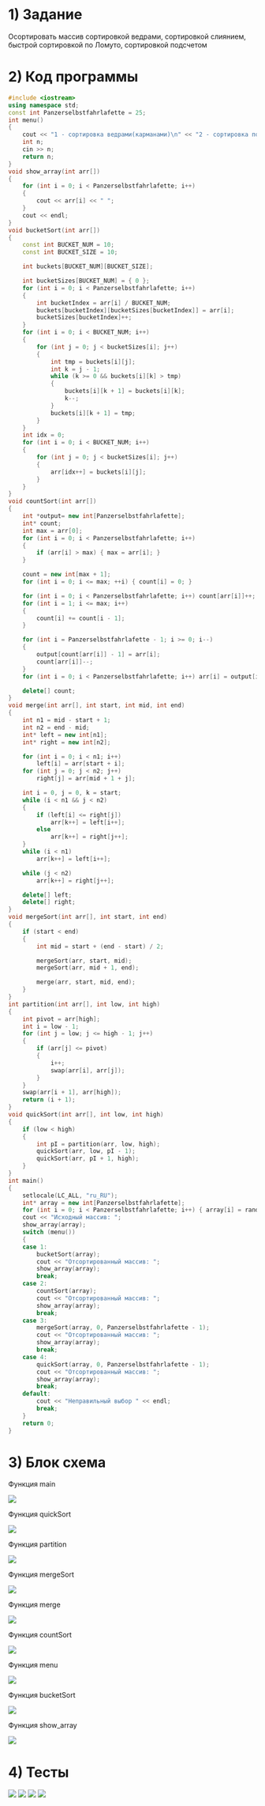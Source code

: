 # 1) Задание 

Осортировать массив сортировкой ведрами, сортировкой слиянием, быстрой сортировкой по Ломуто, сортировкой подсчетом

# 2) Код программы

```cpp
#include <iostream>
using namespace std;
const int Panzerselbstfahrlafette = 25;
int menu()
{
    cout << "1 - сортировка ведрами(карманами)\n" << "2 - сортировка подсчетом\n" << "3 - сортировка слиянием\n" << "4 - быстрая сортировка\n" << "Введите цифру соответствующую тому какой метод сортировки будет использован: ";
    int n;
    cin >> n;
    return n;
}
void show_array(int arr[])
{
    for (int i = 0; i < Panzerselbstfahrlafette; i++)
    {
        cout << arr[i] << " ";
    }
    cout << endl;
}
void bucketSort(int arr[])
{
    const int BUCKET_NUM = 10;
    const int BUCKET_SIZE = 10;

    int buckets[BUCKET_NUM][BUCKET_SIZE];

    int bucketSizes[BUCKET_NUM] = { 0 };
    for (int i = 0; i < Panzerselbstfahrlafette; i++)
    {
        int bucketIndex = arr[i] / BUCKET_NUM;
        buckets[bucketIndex][bucketSizes[bucketIndex]] = arr[i];
        bucketSizes[bucketIndex]++;
    }
    for (int i = 0; i < BUCKET_NUM; i++)
    {
        for (int j = 0; j < bucketSizes[i]; j++)
        {
            int tmp = buckets[i][j];
            int k = j - 1;
            while (k >= 0 && buckets[i][k] > tmp)
            {
                buckets[i][k + 1] = buckets[i][k];
                k--;
            }
            buckets[i][k + 1] = tmp;
        }
    }
    int idx = 0;
    for (int i = 0; i < BUCKET_NUM; i++)
    {
        for (int j = 0; j < bucketSizes[i]; j++)
        {
            arr[idx++] = buckets[i][j];
        }
    }
}
void countSort(int arr[])
{
    int *output= new int[Panzerselbstfahrlafette];
    int* count;
    int max = arr[0];
    for (int i = 0; i < Panzerselbstfahrlafette; i++)
    {
        if (arr[i] > max) { max = arr[i]; }
    }

    count = new int[max + 1];
    for (int i = 0; i <= max; ++i) { count[i] = 0; }

    for (int i = 0; i < Panzerselbstfahrlafette; i++) count[arr[i]]++;
    for (int i = 1; i <= max; i++)
    {
        count[i] += count[i - 1];
    }

    for (int i = Panzerselbstfahrlafette - 1; i >= 0; i--)
    {
        output[count[arr[i]] - 1] = arr[i];
        count[arr[i]]--;
    }
    for (int i = 0; i < Panzerselbstfahrlafette; i++) arr[i] = output[i];

    delete[] count;
}
void merge(int arr[], int start, int mid, int end)
{
    int n1 = mid - start + 1;
    int n2 = end - mid;
    int* left = new int[n1];
    int* right = new int[n2];

    for (int i = 0; i < n1; i++)
        left[i] = arr[start + i];
    for (int j = 0; j < n2; j++)
        right[j] = arr[mid + 1 + j];

    int i = 0, j = 0, k = start;
    while (i < n1 && j < n2)
    {
        if (left[i] <= right[j])
            arr[k++] = left[i++];
        else
            arr[k++] = right[j++];
    }
    while (i < n1)
        arr[k++] = left[i++];

    while (j < n2)
        arr[k++] = right[j++];

    delete[] left;
    delete[] right;
}
void mergeSort(int arr[], int start, int end)
{
    if (start < end)
    {
        int mid = start + (end - start) / 2;

        mergeSort(arr, start, mid);
        mergeSort(arr, mid + 1, end);

        merge(arr, start, mid, end);
    }
}
int partition(int arr[], int low, int high)
{
    int pivot = arr[high];
    int i = low - 1;
    for (int j = low; j <= high - 1; j++)
    {
        if (arr[j] <= pivot)
        {
            i++;
            swap(arr[i], arr[j]);
        }
    }
    swap(arr[i + 1], arr[high]);
    return (i + 1);
}
void quickSort(int arr[], int low, int high)
{
    if (low < high)
    {
        int pI = partition(arr, low, high);
        quickSort(arr, low, pI - 1);
        quickSort(arr, pI + 1, high);
    }
}
int main()
{
    setlocale(LC_ALL, "ru_RU");
    int* array = new int[Panzerselbstfahrlafette];
    for (int i = 0; i < Panzerselbstfahrlafette; i++) { array[i] = rand() % 10; }
    cout << "Исходный массив: ";
    show_array(array);
    switch (menu())
    {
    case 1:
        bucketSort(array);
        cout << "Отсортированный массив: ";
        show_array(array);
        break;
    case 2:
        countSort(array);
        cout << "Отсортированный массив: ";
        show_array(array);
        break;
    case 3:
        mergeSort(array, 0, Panzerselbstfahrlafette - 1);
        cout << "Отсортированный массив: ";
        show_array(array);
        break;
    case 4:
        quickSort(array, 0, Panzerselbstfahrlafette - 1);
        cout << "Отсортированный массив: ";
        show_array(array);
        break;
    default:
        cout << "Неправильный выбор " << endl;
        break;
    }
    return 0;
}
```

# 3) Блок схема

Функция main

<image src ="https://github.com/Yagirsk/Labs_PSTU_2023/blob/main/SEM2/LABS/complex_sorts/images/compl_sort_main.drawio.png">

Функция quickSort

<image src ="https://github.com/Yagirsk/Labs_PSTU_2023/blob/main/SEM2/LABS/complex_sorts/images/sortir_quick.drawio.png">

Функция partition

<image src ="https://github.com/Yagirsk/Labs_PSTU_2023/blob/main/SEM2/LABS/complex_sorts/images/sortir_parti.drawio.png">

Функция mergeSort

<image src ="https://github.com/Yagirsk/Labs_PSTU_2023/blob/main/SEM2/LABS/complex_sorts/images/sortir_mergesort.drawio.png">

Функция merge

<image src ="https://github.com/Yagirsk/Labs_PSTU_2023/blob/main/SEM2/LABS/complex_sorts/images/sortir_merge.drawio.png">

Функция countSort

<image src ="https://github.com/Yagirsk/Labs_PSTU_2023/blob/main/SEM2/LABS/complex_sorts/images/sortir_count.drawio.png">

Функция menu

<image src ="https://github.com/Yagirsk/Labs_PSTU_2023/blob/main/SEM2/LABS/complex_sorts/images/compl_sort_menu.drawio.png">

Функция bucketSort

<image src ="https://github.com/Yagirsk/Labs_PSTU_2023/blob/main/SEM2/LABS/complex_sorts/images/compl_sort_buck.drawio.png">

Функция show_array

<image src ="https://github.com/Yagirsk/Labs_PSTU_2023/blob/main/SEM2/LABS/complex_sorts/images/sortir_show.drawio.png">



# 4) Тесты

<image src ="https://github.com/Yagirsk/Labs_PSTU_2023/blob/main/SEM2/LABS/complex_sorts/images/изображение_2024-03-24_015806882.png">

<image src ="https://github.com/Yagirsk/Labs_PSTU_2023/blob/main/SEM2/LABS/complex_sorts/images/изображение_2024-03-24_015801599.png">

<image src ="https://github.com/Yagirsk/Labs_PSTU_2023/blob/main/SEM2/LABS/complex_sorts/images/изображение_2024-03-24_015755212.png">

<image src ="https://github.com/Yagirsk/Labs_PSTU_2023/blob/main/SEM2/LABS/complex_sorts/images/изображение_2024-03-24_015743532.png">

